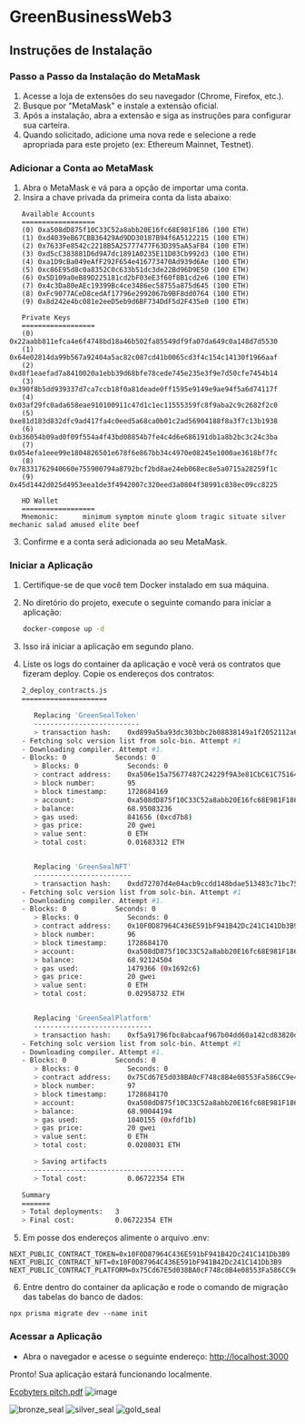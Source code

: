
# GreenBusinessWeb3

## Instruções de Instalação

### Passo a Passo da Instalação do MetaMask

1. Acesse a loja de extensões do seu navegador (Chrome, Firefox, etc.).
2. Busque por "MetaMask" e instale a extensão oficial.
3. Após a instalação, abra a extensão e siga as instruções para configurar sua carteira.
4. Quando solicitado, adicione uma nova rede e selecione a rede apropriada para este projeto (ex: Ethereum Mainnet, Testnet).

### Adicionar a Conta ao MetaMask

1. Abra o MetaMask e vá para a opção de importar uma conta.
2. Insira a chave privada da primeira conta da lista abaixo:

```
   Available Accounts
   ==================
   (0) 0xa508dD875f10C33C52a8abb20E16fc68E981F186 (100 ETH)
   (1) 0xd4039eB67CBB36429Ad9DD30187B94f6A5122215 (100 ETH)
   (2) 0x7633Fe8542c2218B5A25777477F63D395aA5aFB4 (100 ETH)
   (3) 0xd5cC383881D6d9A7dc1891A0235E11D03Cb992d3 (100 ETH)
   (4) 0xa1D9cBa049eAfF292F654e416773470Ad939d6Ae (100 ETH)
   (5) 0xc86E95d8c0a8352C0c633b51dc3de22Bd96D9E50 (100 ETH)
   (6) 0x5D109a0eB89D225181cd2bF03eE3f60f8B1cd2e6 (100 ETH)
   (7) 0x4c3Da80eAEc19399Bc4ce3486ec58755a875d645 (100 ETH)
   (8) 0xFc9077ACeD8cedAf17796e2992067b9BF8dd0764 (100 ETH)
   (9) 0x8d242e4bc081e2eeD5eb9d6BF734DdF5d2F435e0 (100 ETH)

   Private Keys
   ==================
   (0) 0x22aabb811efca4e6f4748bd18a46b502fa85549df9fa07da649c0a148d7d5530
   (1) 0x64e02814da99b567a92404a5ac82c087cd41b0065cd3f4c154c14130f1966aaf
   (2) 0xd8f1eaefad7a8410020a1ebb39d68bfe78cede745e235e3f9e7d50cfe7454b14
   (3) 0x390f8b5dd939337d7ca7ccb18f0a81deade0ff1595e9149e9ae94f5a6d74117f
   (4) 0x03af29fc0ada658eae910100911c47d1c1ec11555359fc8f9aba2c9c2682f2c0
   (5) 0xe81d183d832dfc9ad417fa4c0eed5a68ca0b01c2ad56904188f8a3f7c13b1938
   (6) 0xb36054b09ad0f09f554a4f43bd08854b7fe4c4d6e686191db1a8b2bc3c24c3ba
   (7) 0x054efa1eee99e1804826501e678f6e867bb34c4970e08245e1000ae3618bf7fc
   (8) 0x78331762940660e755900794a8792bcf2bd8ae24eb068ec8e5a0715a28259f1c
   (9) 0x45d1442d025d4953eea1de3f4942007c320eed3a0804f38991c838ec09cc8225

   HD Wallet
   ==================
   Mnemonic:      minimum symptom minute gloom tragic situate silver mechanic salad amused elite beef
```

3. Confirme e a conta será adicionada ao seu MetaMask.

### Iniciar a Aplicação

1. Certifique-se de que você tem Docker instalado em sua máquina.
2. No diretório do projeto, execute o seguinte comando para iniciar a aplicação:

   ```bash
   docker-compose up -d
   ```

3. Isso irá iniciar a aplicação em segundo plano.
4. Liste os logs do container da aplicação e você verá os contratos que fizeram deploy. Copie os endereços dos contratos:
```bash
   2_deploy_contracts.js
   =====================

      Replacing 'GreenSealToken'
      --------------------------
      > transaction hash:    0xd899a5ba93dc303bbc2b08838149a1f2052112a6129d50ee24a8c2fe8d17ef80
   - Fetching solc version list from solc-bin. Attempt #1
   - Downloading compiler. Attempt #1.
   - Blocks: 0            Seconds: 0
      > Blocks: 0            Seconds: 0
      > contract address:    0xa506e15a75677487C24229f9A3e81CbC61C75164 # Endereço do primeiro contrato
      > block number:        95
      > block timestamp:     1728684169
      > account:             0xa508dD875f10C33C52a8abb20E16fc68E981F186
      > balance:             68.95083236
      > gas used:            841656 (0xcd7b8)
      > gas price:           20 gwei
      > value sent:          0 ETH
      > total cost:          0.01683312 ETH


      Replacing 'GreenSealNFT'
      ------------------------
      > transaction hash:    0xdd72707d4e04acb9ccdd148bdae513483c71bc754c54683dfb69f31b0fa0b413
   - Fetching solc version list from solc-bin. Attempt #1
   - Downloading compiler. Attempt #1.
   - Blocks: 0            Seconds: 0
      > Blocks: 0            Seconds: 0
      > contract address:    0x10F0D87964C436E591bF941B42Dc241C141Db3B9 # Endereço do segundo contrato
      > block number:        96
      > block timestamp:     1728684170
      > account:             0xa508dD875f10C33C52a8abb20E16fc68E981F186
      > balance:             68.92124504
      > gas used:            1479366 (0x1692c6)
      > gas price:           20 gwei
      > value sent:          0 ETH
      > total cost:          0.02958732 ETH


      Replacing 'GreenSealPlatform'
      -----------------------------
      > transaction hash:    0xf5a91796fbc8abcaaf967b04dd60a142cd83820d8f7a4dd870c4733f9380bcac
   - Fetching solc version list from solc-bin. Attempt #1
   - Downloading compiler. Attempt #1.
   - Blocks: 0            Seconds: 0
      > Blocks: 0            Seconds: 0
      > contract address:    0x75Cd67E5d038BA0cF748c8B4e08553Fa586CC9e4 # Endereço do terceiro contrato
      > block number:        97
      > block timestamp:     1728684170
      > account:             0xa508dD875f10C33C52a8abb20E16fc68E981F186
      > balance:             68.90044194
      > gas used:            1040155 (0xfdf1b)
      > gas price:           20 gwei
      > value sent:          0 ETH
      > total cost:          0.0208031 ETH

      > Saving artifacts
      -------------------------------------
      > Total cost:          0.06722354 ETH

   Summary
   =======
   > Total deployments:   3
   > Final cost:          0.06722354 ETH
```
5. Em posse dos endereços alimente o arquivo .env:
```
NEXT_PUBLIC_CONTRACT_TOKEN=0x10F0D87964C436E591bF941B42Dc241C141Db3B9
NEXT_PUBLIC_CONTRACT_NFT=0x10F0D87964C436E591bF941B42Dc241C141Db3B9
NEXT_PUBLIC_CONTRACT_PLATFORM=0x75Cd67E5d038BA0cF748c8B4e08553Fa586CC9e4
```
   
6. Entre dentro do container da aplicação e rode o comando de migração das tabelas do banco de dados:
   
```
npx prisma migrate dev --name init
```

### Acessar a Aplicação

- Abra o navegador e acesse o seguinte endereço: [http://localhost:3000](http://localhost:3000)

Pronto! Sua aplicação estará funcionando localmente.

[Ecobyters pitch.pdf](https://github.com/user-attachments/files/18049613/Ecobyters.pitch.pdf)
![image](https://github.com/user-attachments/assets/05e2b86a-7f22-4bd6-84dc-61a4474190a7)

![bronze_seal](https://github.com/user-attachments/assets/c1e5507c-6c54-4058-b62b-42bd079aeea0)
![silver_seal](https://github.com/user-attachments/assets/28cd42ad-7f1e-4a18-92c1-94b3b9855871)
![gold_seal](https://github.com/user-attachments/assets/1e024c8b-4845-44d2-af34-09efc11ef29d)


